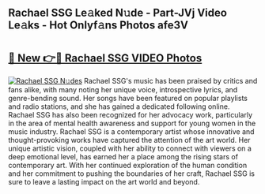 ## Rachael SSG Le𝚊ked N𝚞de - Part-JVj Video Le𝚊ks - Hot Onlyf𝚊ns Photos afe3V

# <h2><a href="http://ac43177.deff.icu/?id=Rachael+SSG">🔗 New 👉🔴 Rachael SSG VIDEO Photos</a></h2>

[![Rachael SSG N𝚞des](https://i.imgur.com/rIISA9y.gif)](http://ac43177.deff.icu/?id=Rachael+SSG)
Rachael SSG's music has been praised by critics and fans alike, with many noting her unique voice, introspective lyrics, and genre-bending sound. Her songs have been featured on popular playlists and radio stations, and she has gained a dedicated following online. Rachael SSG has also been recognized for her advocacy work, particularly in the area of mental health awareness and support for young women in the music industry. Rachael SSG is a contemporary artist whose innovative and thought-provoking works have captured the attention of the art world. Her unique artistic vision, coupled with her ability to connect with viewers on a deep emotional level, has earned her a place among the rising stars of contemporary art. With her continued exploration of the human condition and her commitment to pushing the boundaries of her craft, Rachael SSG is sure to leave a lasting impact on the art world and beyond.

